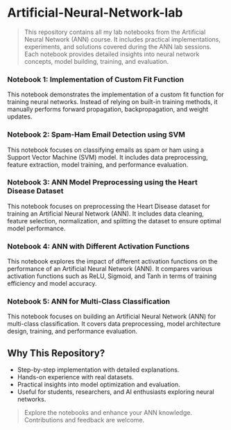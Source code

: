 # Artificial-Neural-Network-lab

> This repository contains all my lab notebooks from the Artificial Neural Network (ANN) course. 
> It includes practical implementations, experiments, and solutions covered during the ANN lab sessions. 
> Each notebook provides detailed insights into neural network concepts, model building, training, and evaluation.

### Notebook 1: Implementation of Custom Fit Function
This notebook demonstrates the implementation of a custom fit function for training neural networks. 
Instead of relying on built-in training methods, it manually performs forward propagation, backpropagation, and weight updates.

### Notebook 2: Spam-Ham Email Detection using SVM
This notebook focuses on classifying emails as spam or ham using a Support Vector Machine (SVM) model. 
It includes data preprocessing, feature extraction, model training, and performance evaluation.

### Notebook 3: ANN Model Preprocessing using the Heart Disease Dataset
This notebook focuses on preprocessing the Heart Disease dataset for training an Artificial Neural Network (ANN). 
It includes data cleaning, feature selection, normalization, and splitting the dataset to ensure optimal model performance.

### Notebook 4: ANN with Different Activation Functions
This notebook explores the impact of different activation functions on the performance of an Artificial Neural Network (ANN). 
It compares various activation functions such as ReLU, Sigmoid, and Tanh in terms of training efficiency and model accuracy.

### Notebook 5: ANN for Multi-Class Classification
This notebook focuses on building an Artificial Neural Network (ANN) for multi-class classification. 
It covers data preprocessing, model architecture design, training, and performance evaluation. 

## Why This Repository?
* Step-by-step implementation with detailed explanations.
* Hands-on experience with real datasets.
* Practical insights into model optimization and evaluation.
* Useful for students, researchers, and AI enthusiasts exploring neural networks.
> Explore the notebooks and enhance your ANN knowledge. Contributions and feedback are welcome.



